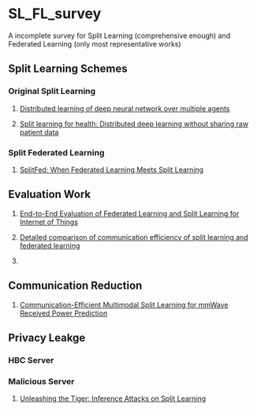 # SL_FL_survey
A incomplete survey for Split Learning (comprehensive enough) and Federated Learning (only most representative works)

## Split Learning Schemes

### Original Split Learning
1. [Distributed learning of deep neural network over multiple agents](https://www.sciencedirect.com/science/article/abs/pii/S1084804518301590?via%3Dihub)

2. [Split learning for health: Distributed deep learning
without sharing raw patient data](https://arxiv.org/pdf/1812.00564.pdf)

### Split Federated Learning
1. [SplitFed: When Federated Learning Meets Split Learning](https://arxiv.org/abs/2004.12088)


## Evaluation Work

1. [End-to-End Evaluation of Federated Learning and Split Learning for Internet of Things](https://arxiv.org/abs/2003.13376)

2. [Detailed comparison of communication efficiency of split learning and federated learning](https://arxiv.org/abs/1909.09145)

3. 

## Communication Reduction

1. [Communication-Efficient Multimodal Split Learning for mmWave Received Power Prediction](https://ieeexplore.ieee.org/abstract/document/9026781?)

## Privacy Leakge

### HBC Server



### Malicious Server

1. [Unleashing the Tiger: Inference Attacks on Split Learning](https://dl.acm.org/doi/abs/10.1145/3460120.3485259?casa_token=sLyDs-FW9ZoAAAAA:VSKOErsUqa4Grg73UK2ebR2lCybMxAbVyFhUfl8JF6Xgfhf-ZyLcRZJvLOL6BwBpcJKx48frx0LZIw)